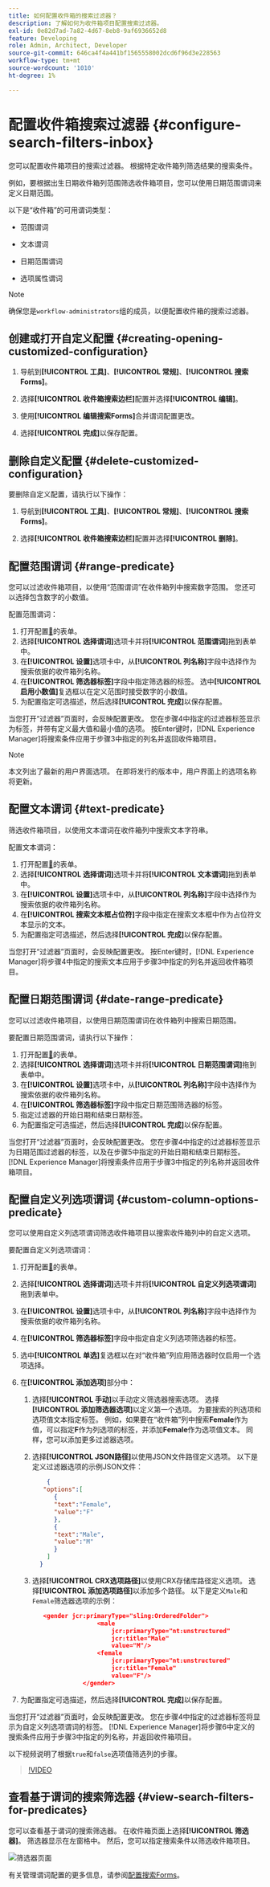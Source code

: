 ```yaml
---
title: 如何配置收件箱的搜索过滤器？
description: 了解如何为收件箱项目配置搜索过滤器。
exl-id: 0e82d7ad-7a82-4d67-8eb8-9af6936652d8
feature: Developing
role: Admin, Architect, Developer
source-git-commit: 646ca4f4a441bf1565558002dcd6f96d3e228563
workflow-type: tm+mt
source-wordcount: '1010'
ht-degree: 1%

---
```


# 配置收件箱搜索过滤器 {#configure-search-filters-inbox}

您可以配置收件箱项目的搜索过滤器。 根据特定收件箱列筛选结果的搜索条件。

例如，要根据出生日期收件箱列范围筛选收件箱项目，您可以使用日期范围谓词来定义日期范围。

以下是“收件箱”的可用谓词类型：

* 范围谓词

* 文本谓词

* 日期范围谓词

* 选项属性谓词

>[!NOTE]
>
>确保您是`workflow-administrators`组的成员，以便配置收件箱的搜索过滤器。

## 创建或打开自定义配置 {#creating-opening-customized-configuration}

1. 导航到&#x200B;**[!UICONTROL 工具]**、**[!UICONTROL 常规]**、**[!UICONTROL 搜索Forms]**。

1. 选择&#x200B;**[!UICONTROL 收件箱搜索边栏]**&#x200B;配置并选择&#x200B;**[!UICONTROL 编辑]**。
1. 使用&#x200B;**[!UICONTROL 编辑搜索Forms]**&#x200B;合并谓词配置更改。
1. 选择&#x200B;**[!UICONTROL 完成]**&#x200B;以保存配置。

## 删除自定义配置 {#delete-customized-configuration}

要删除自定义配置，请执行以下操作：

1. 导航到&#x200B;**[!UICONTROL 工具]**、**[!UICONTROL 常规]**、**[!UICONTROL 搜索Forms]**。

1. 选择&#x200B;**[!UICONTROL 收件箱搜索边栏]**&#x200B;配置并选择&#x200B;**[!UICONTROL 删除]**。

## 配置范围谓词 {#range-predicate}

您可以过滤收件箱项目，以使用“范围谓词”在收件箱列中搜索数字范围。 您还可以选择包含数字的小数值。

配置范围谓词：

1. 打开配置[&#128279;](#creating-opening-customized-configuration)的表单。
1. 选择&#x200B;**[!UICONTROL 选择谓词]**&#x200B;选项卡并将&#x200B;**[!UICONTROL 范围谓词]**&#x200B;拖到表单中。
1. 在&#x200B;**[!UICONTROL 设置]**&#x200B;选项卡中，从&#x200B;**[!UICONTROL 列名称]**&#x200B;字段中选择作为搜索依据的收件箱列名称。
1. 在&#x200B;**[!UICONTROL 筛选器标签]**&#x200B;字段中指定筛选器的标签。 选中&#x200B;**[!UICONTROL 启用小数值]**&#x200B;复选框以在定义范围时接受数字的小数值。
1. 为配置指定可选描述，然后选择&#x200B;**[!UICONTROL 完成]**&#x200B;以保存配置。

当您打开“过滤器”页面时，会反映配置更改。 您在步骤4中指定的过滤器标签显示为标签，并带有定义最大值和最小值的选项。 按Enter键时，[!DNL Experience Manager]将搜索条件应用于步骤3中指定的列名并返回收件箱项目。

>[!NOTE]
>
>本文列出了最新的用户界面选项。 在即将发行的版本中，用户界面上的选项名称将更新。

## 配置文本谓词 {#text-predicate}

筛选收件箱项目，以使用文本谓词在收件箱列中搜索文本字符串。

配置文本谓词：

1. 打开配置[&#128279;](#creating-opening-customized-configuration)的表单。
1. 选择&#x200B;**[!UICONTROL 选择谓词]**&#x200B;选项卡并将&#x200B;**[!UICONTROL 文本谓词]**&#x200B;拖到表单中。
1. 在&#x200B;**[!UICONTROL 设置]**&#x200B;选项卡中，从&#x200B;**[!UICONTROL 列名称]**&#x200B;字段中选择作为搜索依据的收件箱列名称。
1. 在&#x200B;**[!UICONTROL 搜索文本框占位符]**&#x200B;字段中指定在搜索文本框中作为占位符文本显示的文本。
1. 为配置指定可选描述，然后选择&#x200B;**[!UICONTROL 完成]**&#x200B;以保存配置。

当您打开“过滤器”页面时，会反映配置更改。 按Enter键时，[!DNL Experience Manager]将步骤4中指定的搜索文本应用于步骤3中指定的列名并返回收件箱项目。

## 配置日期范围谓词 {#date-range-predicate}

您可以过滤收件箱项目，以使用日期范围谓词在收件箱列中搜索日期范围。

要配置日期范围谓词，请执行以下操作：

1. 打开配置[&#128279;](#creating-opening-customized-configuration)的表单。
1. 选择&#x200B;**[!UICONTROL 选择谓词]**&#x200B;选项卡并将&#x200B;**[!UICONTROL 日期范围谓词]**&#x200B;拖到表单中。
1. 在&#x200B;**[!UICONTROL 设置]**&#x200B;选项卡中，从&#x200B;**[!UICONTROL 列名称]**&#x200B;字段中选择作为搜索依据的收件箱列名称。
1. 在&#x200B;**[!UICONTROL 筛选器标签]**&#x200B;字段中指定日期范围筛选器的标签。
1. 指定过滤器的开始日期和结束日期标签。
1. 为配置指定可选描述，然后选择&#x200B;**[!UICONTROL 完成]**&#x200B;以保存配置。

当您打开“过滤器”页面时，会反映配置更改。 您在步骤4中指定的过滤器标签显示为日期范围过滤器的标签，以及在步骤5中指定的开始日期和结束日期标签。 [!DNL Experience Manager]将搜索条件应用于步骤3中指定的列名称并返回收件箱项目。

## 配置自定义列选项谓词 {#custom-column-options-predicate}

您可以使用自定义列选项谓词筛选收件箱项目以搜索收件箱列中的自定义选项。

要配置自定义列选项谓词：

1. 打开配置[&#128279;](#creating-opening-customized-configuration)的表单。
1. 选择&#x200B;**[!UICONTROL 选择谓词]**&#x200B;选项卡并将&#x200B;**[!UICONTROL 自定义列选项谓词]**&#x200B;拖到表单中。
1. 在&#x200B;**[!UICONTROL 设置]**&#x200B;选项卡中，从&#x200B;**[!UICONTROL 列名称]**&#x200B;字段中选择作为搜索依据的收件箱列名称。
1. 在&#x200B;**[!UICONTROL 筛选器标签]**&#x200B;字段中指定自定义列选项筛选器的标签。
1. 选中&#x200B;**[!UICONTROL 单选]**&#x200B;复选框以在对“收件箱”列应用筛选器时仅启用一个选项选择。
1. 在&#x200B;**[!UICONTROL 添加选项]**&#x200B;部分中：
   1. 选择&#x200B;**[!UICONTROL 手动]**&#x200B;以手动定义筛选器搜索选项。 选择&#x200B;**[!UICONTROL 添加筛选器选项]**&#x200B;以定义第一个选项。 为要搜索的列选项和选项值文本指定标签。 例如，如果要在“收件箱”列中搜索&#x200B;**Female**&#x200B;作为值，可以指定&#x200B;**F**&#x200B;作为列选项的标签，并添加&#x200B;**Female**&#x200B;作为选项值文本。 同样，您可以添加更多过滤器选项。
   1. 选择&#x200B;**[!UICONTROL JSON路径]**&#x200B;以使用JSON文件路径定义选项。 以下是定义过滤器选项的示例JSON文件：

      ```JSON
          {
         "options":[
            {
            "text":"Female",
            "value":"F"
            },
            {
            "text":"Male",
            "value":"M"
            }
          ]
        }
      ```

   1. 选择&#x200B;**[!UICONTROL CRX选项路径]**&#x200B;以使用CRX存储库路径定义选项。 选择&#x200B;**[!UICONTROL 添加选项路径]**&#x200B;以添加多个路径。 以下是定义`Male`和`Female`筛选器选项的示例：

      ```JSON
         <gender jcr:primaryType="sling:OrderedFolder">
                        <male
                            jcr:primaryType="nt:unstructured"
                            jcr:title="Male"
                            value="M"/>
                        <female
                            jcr:primaryType="nt:unstructured"
                            jcr:title="Female"
                            value="F"/>
                    </gender>
      ```

1. 为配置指定可选描述，然后选择&#x200B;**[!UICONTROL 完成]**&#x200B;以保存配置。

当您打开“过滤器”页面时，会反映配置更改。 您在步骤4中指定的过滤器标签将显示为自定义列选项谓词的标签。 [!DNL Experience Manager]将步骤6中定义的搜索条件应用于步骤3中指定的列名称，并返回收件箱项目。

以下视频说明了根据`true`和`false`选项值筛选列的步骤。

>[!VIDEO](https://video.tv.adobe.com/v/335679)

## 查看基于谓词的搜索筛选器 {#view-search-filters-for-predicates}

您可以查看基于谓词的搜索筛选器。 在收件箱页面上选择&#x200B;**[!UICONTROL 筛选器]**。 筛选器显示在左窗格中。 然后，您可以指定搜索条件以筛选收件箱项目。

![筛选器页面](assets/apply-filters.png)

有关管理谓词配置的更多信息，请参阅[配置搜索Forms](search-forms.md)。
